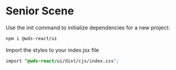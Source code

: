 # Senior Scene

Use the init command to initialize dependencies for a new project:

```bash
npm i @wds-react/ui
```

Import the styles to your index.jsx file

```css
import "@wds-react/ui/dist/cjs/index.css";


```
